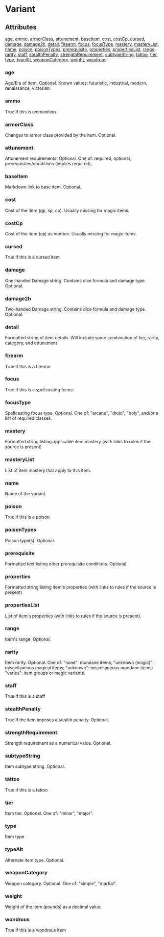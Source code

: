 # Variant


## Attributes

[age](#age), [ammo](#ammo), [armorClass](#armorclass), [attunement](#attunement), [baseItem](#baseitem), [cost](#cost), [costCp](#costcp), [cursed](#cursed), [damage](#damage), [damage2h](#damage2h), [detail](#detail), [firearm](#firearm), [focus](#focus), [focusType](#focustype), [mastery](#mastery), [masteryList](#masterylist), [name](#name), [poison](#poison), [poisonTypes](#poisontypes), [prerequisite](#prerequisite), [properties](#properties), [propertiesList](#propertieslist), [range](#range), [rarity](#rarity), [staff](#staff), [stealthPenalty](#stealthpenalty), [strengthRequirement](#strengthrequirement), [subtypeString](#subtypestring), [tattoo](#tattoo), [tier](#tier), [type](#type), [typeAlt](#typealt), [weaponCategory](#weaponcategory), [weight](#weight), [wondrous](#wondrous)


### age

Age/Era of item. Optional. Known values: futuristic, industrial, modern, renaissance, victorian.

### ammo

True if this is ammunition

### armorClass

Changes to armor class provided by the item. Optional.

### attunement

Attunement requirements. Optional. One of: required, optional, prerequisites/conditions (implies
required).

### baseItem

Markdown link to base item. Optional.

### cost

Cost of the item (gp, sp, cp). Usually missing for magic items.

### costCp

Cost of the item (cp) as number. Usually missing for magic items.

### cursed

True if this is a cursed item

### damage

One-handed Damage string. Contains dice formula and damage type. Optional.

### damage2h

Two-handed Damage string. Contains dice formula and damage type. Optional.

### detail

Formatted string of item details. Will include some combination of tier, rarity, category, and attunement

### firearm

True if this is a firearm

### focus

True if this is a spellcasting focus.

### focusType

Spellcasting focus type. Optional. One of: "arcane", "druid", "holy", and/or a list of required classes.

### mastery

Formatted string listing applicable item mastery (with links to rules if the source is present)

### masteryList

List of item mastery that apply to this item.

### name

Name of the variant.

### poison

True if this is a poison.

### poisonTypes

Poison type(s). Optional.

### prerequisite

Formatted text listing other prerequisite conditions. Optional.

### properties

Formatted string listing item's properties (with links to rules if the source is present)

### propertiesList

List of item's properties (with links to rules if the source is present).

### range

Item's range. Optional.

### rarity

Item rarity. Optional. One of: "none": mundane items; "unknown (magic)": miscellaneous magical items;
"unknown": miscellaneous mundane items; "varies": item groups or magic variants.

### staff

True if this is a staff

### stealthPenalty

True if the item imposes a stealth penalty. Optional.

### strengthRequirement

Strength requirement as a numerical value. Optional.

### subtypeString

Item subtype string. Optional.

### tattoo

True if this is a tattoo

### tier

Item tier. Optional. One of: "minor", "major".

### type

Item type

### typeAlt

Alternate item type. Optional.

### weaponCategory

Weapon category. Optional. One of: "simple", "martial".

### weight

Weight of the item (pounds) as a decimal value.

### wondrous

True if this is a wondrous item
